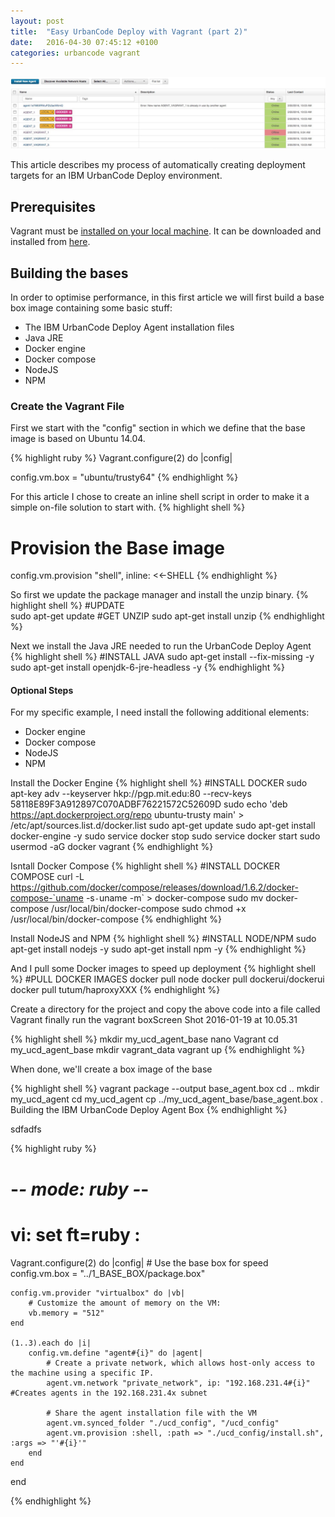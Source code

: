 ```yaml
---
layout: post
title:  "Easy UrbanCode Deploy with Vagrant (part 2)"
date:   2016-04-30 07:45:12 +0100
categories: urbancode vagrant
---
```

![header](/assets/vagrant_article_header.jpg)

This article describes my process of automatically creating deployment targets for an IBM UrbanCode Deploy environment.

## Prerequisites
Vagrant must be [installed on your local machine](https://www.vagrantup.com/docs/getting-started/index.html). 
It can be downloaded and installed from [here](https://docs.vagrantup.com/v2/getting-started/index.html).


## Building the bases

In order to optimise performance, in this first article we will first build a base box image containing some basic stuff:

* The IBM UrbanCode Deploy Agent installation files
* Java JRE
* Docker engine
* Docker compose
* NodeJS
* NPM

### Create the Vagrant File

First we start with the "config" section in which we define that the base image is based on Ubuntu 14.04.

{% highlight ruby %}
Vagrant.configure(2) do |config|
 
  config.vm.box = "ubuntu/trusty64"
{% endhighlight %}

For this article I chose to create an inline shell script in order to make it a simple on-file solution to start with.
{% highlight shell %}
 # Provision the Base image
  config.vm.provision "shell", inline: <<-SHELL
{% endhighlight %}

So first we update the package manager and install the unzip binary.
{% highlight shell %}
    #UPDATE    
    sudo apt-get update
    #GET UNZIP
    sudo apt-get install unzip
{% endhighlight %}

Next we install the Java JRE needed to run the UrbanCode Deploy Agent
{% highlight shell %}
  #INSTALL JAVA
    sudo apt-get install --fix-missing -y
    sudo apt-get install openjdk-6-jre-headless -y
{% endhighlight %}


#### Optional Steps

For my specific example, I need install the following additional elements:

* Docker engine
* Docker compose
* NodeJS
* NPM

Install the Docker Engine
{% highlight shell %}
   #INSTALL DOCKER
    sudo apt-key adv --keyserver hkp://pgp.mit.edu:80 --recv-keys 58118E89F3A912897C070ADBF76221572C52609D
    sudo echo 'deb https://apt.dockerproject.org/repo ubuntu-trusty main' > /etc/apt/sources.list.d/docker.list
    sudo apt-get update
    sudo apt-get install docker-engine -y
    sudo service docker stop
    sudo service docker start
    sudo usermod -aG docker vagrant
{% endhighlight %}



Isntall Docker Compose
{% highlight shell %}
     #INSTALL DOCKER COMPOSE
    curl -L https://github.com/docker/compose/releases/download/1.6.2/docker-compose-`uname -s`-`uname -m` > docker-compose
    sudo mv docker-compose /usr/local/bin/docker-compose
    sudo chmod +x /usr/local/bin/docker-compose
{% endhighlight %}


Install NodeJS and NPM
{% highlight shell %}
   #INSTALL NODE/NPM
    sudo apt-get install nodejs -y
    sudo apt-get install npm -y
{% endhighlight %}


And I pull some Docker images to speed up deployment
{% highlight shell %}
  #PULL DOCKER IMAGES
    docker pull node
    docker pull dockerui/dockerui
    docker pull tutum/haproxyXXX
{% endhighlight %}








Create a directory for the project and copy the above code into a file called Vagrant finally run the vagrant boxScreen Shot 2016-01-19 at 10.05.31



{% highlight shell %}
mkdir my_ucd_agent_base
nano Vagrant
cd my_ucd_agent_base
mkdir vagrant_data
vagrant up
{% endhighlight %}

When done, we'll create a box image of the base

{% highlight shell %}
vagrant package --output base_agent.box
cd ..
mkdir my_ucd_agent
cd my_ucd_agent
cp ../my_ucd_agent_base/base_agent.box .
Building the IBM UrbanCode Deploy Agent Box
{% endhighlight %}

sdfadfs

{% highlight ruby %}
# -*- mode: ruby -*-
# vi: set ft=ruby :


Vagrant.configure(2) do |config|
    # Use the base box for speed
    config.vm.box = "../1_BASE_BOX/package.box"
   
    config.vm.provider "virtualbox" do |vb|
        # Customize the amount of memory on the VM:
        vb.memory = "512"
    end
    
    (1..3).each do |i|    
        config.vm.define "agent#{i}" do |agent|
            # Create a private network, which allows host-only access to the machine using a specific IP.
            agent.vm.network "private_network", ip: "192.168.231.4#{i}"    #Creates agents in the 192.168.231.4x subnet
            
            # Share the agent installation file with the VM
            agent.vm.synced_folder "./ucd_config", "/ucd_config"
            agent.vm.provision :shell, :path => "./ucd_config/install.sh", :args => "'#{i}'"
        end
    end
end

{% endhighlight %}








